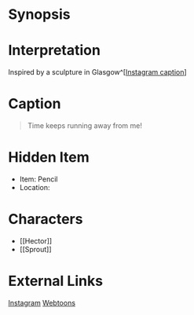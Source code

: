 # Synopsis

# Interpretation
Inspired by a sculpture in Glasgow^[[Instagram caption](https://www.instagram.com/p/CJmhbKbDMqP/?igshid=YmMyMTA2M2Y=)]

# Caption
> Time keeps running away from me!

# Hidden Item
* Item: Pencil
* Location: <spoiler></spoiler>

# Characters
* [[Hector]]
* [[Sprout]]

# External Links
[Instagram](https://www.instagram.com/p/CJmhbKbDMqP/?igshid=YmMyMTA2M2Y=)
[Webtoons](https://www.webtoons.com/en/challenge/twistwood-tales/66-hector-the-horologist/viewer?title_no=344740&episode_no=71)